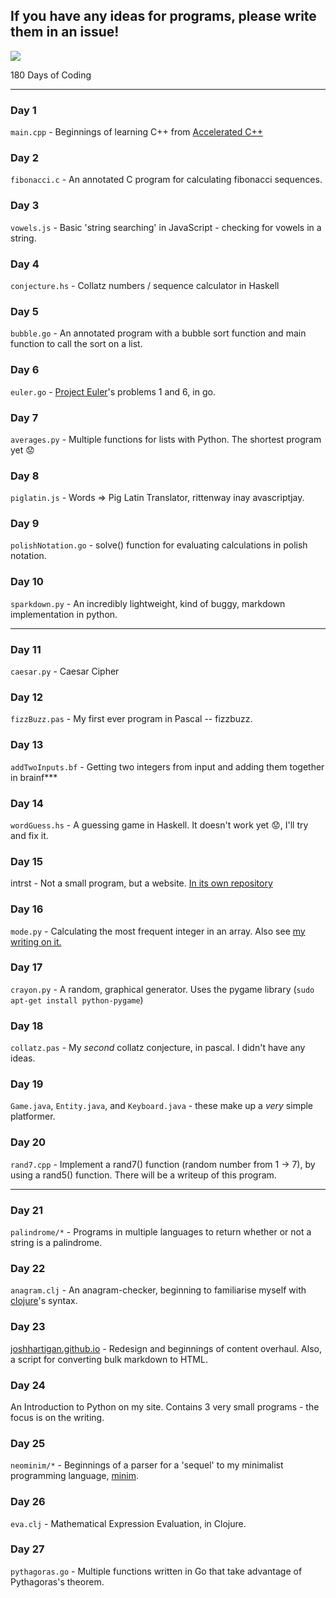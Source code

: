 ## If you have any ideas for programs, please write them in an issue!

<img src="http://mathworld.wolfram.com/images/eps-gif/ArbelosAnnotated_1000.gif"/>

180 Days of Coding

---------------------------------------------------------------------------------------------

### Day 1
`main.cpp` - Beginnings of learning C++ from [Accelerated C++](http://www.amazon.co.uk/Accelerated-Practical-Programming-Example-Depth/dp/020170353X)

### Day 2
`fibonacci.c` - An annotated C program for calculating fibonacci sequences.

### Day 3
`vowels.js` - Basic 'string searching' in JavaScript - checking for vowels in a string.

### Day 4
`conjecture.hs` - Collatz numbers / sequence calculator in Haskell

### Day 5
`bubble.go` - An annotated program with a bubble sort function and main function to call the sort on a list.

### Day 6
`euler.go` - [Project Euler](http://www.projecteuler.net)'s problems 1 and 6, in go.

### Day 7
`averages.py` - Multiple functions for lists with Python. The shortest program yet :worried:

### Day 8
`piglatin.js` - Words => Pig Latin Translator, rittenway inay avascriptjay.

### Day 9
`polishNotation.go` - solve() function for evaluating calculations in polish notation.

### Day 10
`sparkdown.py` - An incredibly lightweight, kind of buggy, markdown implementation in python.

-----------------------------------------------------------------------------------------------

### Day 11
`caesar.py` - Caesar Cipher

### Day 12
`fizzBuzz.pas` - My first ever program in Pascal -- fizzbuzz.

### Day 13
`addTwoInputs.bf` - Getting two integers from input and adding them together in brainf\*\*\*

### Day 14
`wordGuess.hs` - A guessing game in Haskell. It doesn't work yet :worried:, I'll try and fix it.

### Day 15
intrst - Not a small program, but a website. [In its own repository](https://github.com/joshhartigan/intrst)

### Day 16
`mode.py` - Calculating the most frequent integer in an array. Also see [my writing on it.](https://github.com/joshhartigan/learn-programming/blob/master/Most%20Frequent%20Integer.md)

### Day 17
`crayon.py` - A random, graphical generator. Uses the pygame library (`sudo apt-get install python-pygame`)

### Day 18
`collatz.pas` - My *second* collatz conjecture, in pascal. I didn't have any ideas.

### Day 19
`Game.java`, `Entity.java`, and `Keyboard.java` - these make up a *very* simple platformer.

### Day 20
`rand7.cpp` - Implement a rand7() function (random number from 1 -> 7), by using a rand5() function. There will be a
writeup of this program.

-----------------------------------------------------------------------------------------------

### Day 21
`palindrome/*` - Programs in multiple languages to return whether or not a string is a palindrome.

### Day 22
`anagram.clj` - An anagram-checker, beginning to familiarise myself with [clojure](http://www.clojure.org/)'s syntax.

### Day 23
[joshhartigan.github.io](http://.joshhartigan.github.io/) - Redesign and beginnings of content overhaul. Also, a script for converting bulk markdown to HTML.

### Day 24
An Introduction to Python on my site. Contains 3 very small programs - the focus is on the writing.

### Day 25
`neominim/*` - Beginnings of a parser for a 'sequel' to my minimalist programming language, [minim](https://github.com/joshhartigan/minim).

### Day 26
`eva.clj` - Mathematical Expression Evaluation, in Clojure.

### Day 27
`pythagoras.go` - Multiple functions written in Go that take advantage of Pythagoras's theorem.
